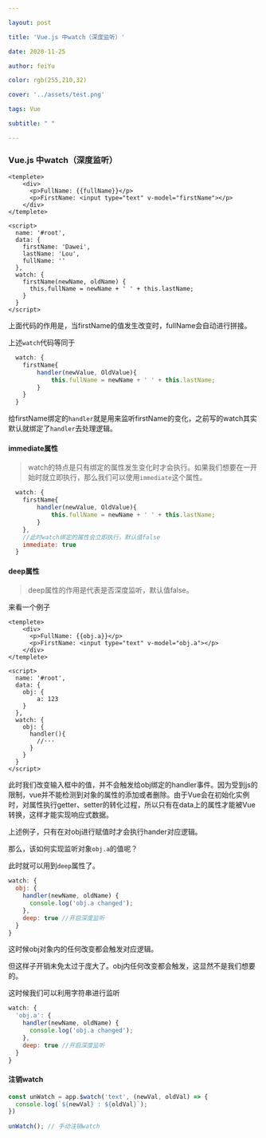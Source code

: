```yaml
---

layout: post

title: 'Vue.js 中watch（深度监听）'

date: 2020-11-25

author: feiYu

color: rgb(255,210,32)

cover: '../assets/test.png'

tags: Vue

subtitle: " "

---
```


### Vue.js 中watch（深度监听）

```vue
<templete>
	<div>
      <p>FullName: {{fullName}}</p>
      <p>FirstName: <input type="text" v-model="firstName"></p>
	</div>
</templete>
 
<script>
  name: '#root',
  data: {
    firstName: 'Dawei',
    lastName: 'Lou',
    fullName: ''
  },
  watch: {
    firstName(newName, oldName) {
      this.fullName = newName + ' ' + this.lastName;
    }
  }  
</script>
```

上面代码的作用是，当firstName的值发生改变时，fullName会自动进行拼接。

上述`watch`代码等同于

```js
  watch: {
    firstName{
    	handler(newValue, OldValue){
    		this.fullName = newName + ' ' + this.lastName;
    	}
    }
  } 
```

给firstName绑定的`handler`就是用来监听firstName的变化，之前写的watch其实默认就绑定了`handler`去处理逻辑。

#### immediate属性

> watch的特点是只有绑定的属性发生变化时才会执行。如果我们想要在一开始时就立即执行，那么我们可以使用`immediate`这个属性。

```js
  watch: {
    firstName{
    	handler(newValue, OldValue){
    		this.fullName = newName + ' ' + this.lastName;
    	}
    },
    //此时watch绑定的属性会立即执行，默认值false
	immediate: true 
  } 
```

#### deep属性

> deep属性的作用是代表是否深度监听，默认值false。

来看一个例子

```vue
<templete>
	<div>
      <p>FullName: {{obj.a}}</p>
      <p>FirstName: <input type="text" v-model="obj.a"></p>
	</div>
</templete>
 
<script>
  name: '#root',
  data: {
    obj: {
    	a: 123
    }
  },
  watch: {
    obj: {
      handler(){
      	//···
      }
    }
  }  
</script>
```

此时我们改变输入框中的值，并不会触发给obj绑定的handler事件。因为受到js的限制，vue并不能检测到对象的属性的添加或者删除。由于Vue会在初始化实例时，对属性执行getter、setter的转化过程，所以只有在data上的属性才能被Vue转换，这样才能实现响应式数据。

上述例子，只有在对obj进行赋值时才会执行hander对应逻辑。



那么，该如何实现监听对象`obj.a`的值呢？

此时就可以用到`deep`属性了。

```js
watch: {
  obj: {
    handler(newName, oldName) {
      console.log('obj.a changed');
    },
    deep: true //开启深度监听
  }
} 
```



这时候obj对象内的任何改变都会触发对应逻辑。

但这样子开销未免太过于庞大了。obj内任何改变都会触发，这显然不是我们想要的。



这时候我们可以利用字符串进行监听

```js
watch: {
  'obj.a': {
    handler(newName, oldName) {
      console.log('obj.a changed');
    },
    deep: true //开启深度监听
  }
} 
```



#### 注销watch

```js
const unWatch = app.$watch('text', (newVal, oldVal) => {
  console.log(`${newVal} : ${oldVal}`);
})
 
unWatch(); // 手动注销watch
```

